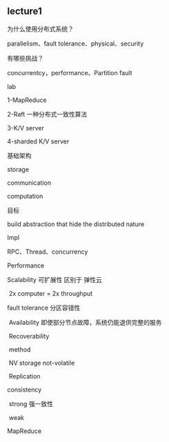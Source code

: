 ## lecture1

为什么使用分布式系统？

parallelism、fault tolerance、physical、security

有哪些挑战？

concurrentcy，performance、Partition fault

lab

1-MapReduce

2-Raft 一种分布式一致性算法

3-K/V server

4-sharded K/V server

基础架构

storage

communication

computation 

目标

build abstraction that hide the distributed nature

Impl

RPC、Thread、concurrency

Performance

Scalability 可扩展性 区别于 弹性云

​	2x computer = 2x throughput

fault tolerance 分区容错性

​	Availability 即使部分节点故障，系统仍能退供完整的服务

​	Recoverability

​	method

​		NV storage not-volatile 

​		Replication 

consistency

​	strong 强一致性

​	weak

MapReduce

​	

​	





